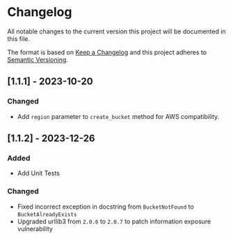 # Changelog

All notable changes to the current version this project will be documented in
this file.

The format is based on [Keep a Changelog](https://keepachangelog.com/en/1.0.0/)
and this project adheres to [Semantic Versioning](https://semver.org/spec/v2.0.0.html).

## [1.1.1] - 2023-10-20

### Changed

- Add `region` parameter to `create_bucket` method for AWS compatibility.

## [1.1.2] - 2023-12-26

### Added

- Add Unit Tests

### Changed

- Fixed incorrect exception in docstring from `BucketNotFound` to `BucketAlreadyExists`
- Upgraded urllib3 from `2.0.6` to `2.0.7` to patch information exposure vulnerability
